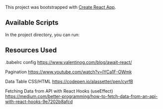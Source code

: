 This project was bootstrapped with [Create React App](https://github.com/facebook/create-react-app).

## Available Scripts

In the project directory, you can run:

## Resources Used
.babelrc config
https://www.valentinog.com/blog/await-react/

Pagination
https://www.youtube.com/watch?v=IYCa1F-OWmk

Data Table CSS/HTML
https://codepen.io/alassetter/pen/cyrfB

Fetching Data from API with React Hooks (useEffect)
https://medium.com/better-programming/how-to-fetch-data-from-an-api-with-react-hooks-9e7202b8afcd